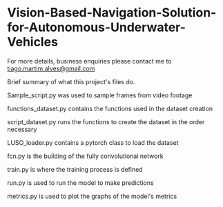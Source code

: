 # Vision-Based-Navigation-Solution-for-Autonomous-Underwater-Vehicles

For more details, business enquiries please contact me to tiago.martim.alves@gmail.com

Brief summary of what this project's files do. 

Sample_script.py was used to sample frames from video footage

functions_dataset.py contains the functions used in the dataset creation

script_dataset.py runs the functions to create the dataset in the order necessary

LUSO_loader.py contains a pytorch class to load the dataset

fcn.py is the building of the fully convolutional network

train.py is where the training process is defined

run.py is used to run the model to make predictions

metrics.py is used to plot the graphs of the model's metrics


